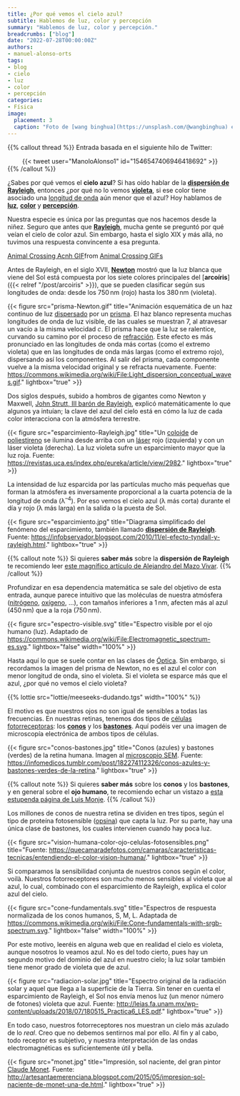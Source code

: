 ```yaml
---
title: ¿Por qué vemos el cielo azul?
subtitle: Hablemos de luz, color y percepción
summary: "Hablemos de luz, color y percepción."
breadcrumbs: ["blog"]
date: "2022-07-28T00:00:00Z"
authors:
- manuel-alonso-orts
tags:
- blog
- cielo
- luz
- color
- percepción
categories:
- Física
image:
  placement: 3
  caption: "Foto de [wang binghua](https://unsplash.com/@wangbinghua) en [Unsplash](https://unsplash.com)"  
---
```


{{% callout thread %}}
Entrada basada en el siguiente hilo de Twitter:
<div align="center">
{{< tweet user="ManoloAlonso1" id="1546547406946418692" >}}
</div>
{{% /callout %}}

¿Sabes por qué vemos el **cielo azul**? Si has oído hablar de la [**dispersión de Rayleigh**](https://es.wikipedia.org/wiki/Dispersión_de_Rayleigh), entonces ¿por qué no lo vemos [**violeta**](https://es.wikipedia.org/wiki/Violeta_(color)), si ese color tiene asociado una [longitud de onda](https://es.wikipedia.org/wiki/Longitud_de_onda) aún menor que el azul? Hoy hablamos de [**luz**](https://es.wikipedia.org/wiki/Luz), [**color**](https://es.wikipedia.org/wiki/Color) y [**percepción**](https://es.wikipedia.org/wiki/Percepción).

Nuestra especie es única por las preguntas que nos hacemos desde la niñez. Seguro que antes que [**Rayleigh**](https://es.wikipedia.org/wiki/Lord_Rayleigh), mucha gente se preguntó por qué veían el cielo de color azul. Sin embargo, hasta el siglo XIX y más allá, no tuvimos una respuesta convincente a esa pregunta.

<div class="tenor-gif-embed" data-postid="21042271" data-share-method="host" data-aspect-ratio="1.82857" data-width="100%"><a href="https://tenor.com/view/animal-crossing-acnh-night-sky-sky-stars-gif-21042271">Animal Crossing Acnh GIF</a>from <a href="https://tenor.com/search/animal+crossing-gifs">Animal Crossing GIFs</a></div> <script type="text/javascript" async src="https://tenor.com/embed.js"></script>

Antes de Rayleigh, en el siglo XVII, [**Newton**](https://es.wikipedia.org/wiki/Isaac_Newton) mostró que la luz blanca que viene del Sol está compuesta por los siete colores principales del [**arcoíris**]({{< relref "/post/arcoiris" >}}), que se pueden clasificar según sus longitudes de onda: desde los 750&thinsp;nm (rojo) hasta los 380&thinsp;nm (violeta).

{{< figure src="prisma-Newton.gif" title="Animación esquemática de un haz continuo de luz [dispersado](https://es.wikipedia.org/wiki/Dispersión_refractiva) por un [prisma](https://es.wikipedia.org/wiki/Prisma_(óptica)). El haz blanco representa muchas longitudes de onda de luz visible, de las cuales se muestran 7, al atravesar un vacío a la misma velocidad *c*. El prisma hace que la luz se ralentice, curvando su camino por el proceso de [refracción](https://es.wikipedia.org/wiki/Refracción). Este efecto es más pronunciado en las longitudes de onda más cortas (como el extremo violeta) que en las longitudes de onda más largas (como el extremo rojo), dispersando así los componentes. Al salir del prisma, cada componente vuelve a la misma velocidad original y se refracta nuevamente. Fuente: https://commons.wikimedia.org/wiki/File:Light_dispersion_conceptual_waves.gif." lightbox="true" >}}

Dos siglos después, subido a hombros de gigantes como Newton y Maxwell, [John Strutt, III barón de Rayleigh](https://es.wikipedia.org/wiki/Lord_Rayleigh), explicó matemáticamente lo que algunos ya intuían; la clave del azul del cielo está en cómo la luz de cada color interacciona con la atmósfera terrestre.

{{< figure src="esparcimiento-Rayleigh.jpg" title="Un [coloide](https://es.wikipedia.org/wiki/Coloide) de [poliestireno](https://es.wikipedia.org/wiki/Poliestireno) se ilumina desde arriba con un [láser](https://es.wikipedia.org/wiki/Láser) rojo (izquierda) y con un láser violeta (derecha). La luz violeta sufre un esparcimiento mayor que la luz roja. Fuente: https://revistas.uca.es/index.php/eureka/article/view/2982." lightbox="true" >}}

La intensidad de luz esparcida por las partículas mucho más pequeñas que forman la atmósfera es inversamente proporcional a la cuarta potencia de la longitud de onda (λ<sup>–4</sup>). Por eso vemos el cielo azul (λ más corta) durante el día y rojo (λ más larga) en la salida o la puesta de Sol.

{{< figure src="esparcimiento.jpg" title="Diagrama simplificado del fenómeno del esparcimiento, también llamado [**dispersión de Rayleigh**](https://es.wikipedia.org/wiki/Dispersión_de_Rayleigh). Fuente: https://infobservador.blogspot.com/2010/11/el-efecto-tyndall-y-rayleigh.html." lightbox="true" >}}

{{% callout note %}}
Si quieres **saber más** sobre la **dispersión de Rayleigh** te recomiendo leer [este magnífico artículo de Alejandro del Mazo Vivar](https://revistas.uca.es/index.php/eureka/article/view/2982/2748).
{{% /callout %}}

Profundizar en esa dependencia matemática se sale del objetivo de esta entrada, aunque parece intuitivo que las moléculas de nuestra atmósfera ([nitrógeno](https://es.wikipedia.org/wiki/Nitrógeno), [oxígeno](https://es.wikipedia.org/wiki/Ox%C3%ADgeno), ...), con tamaños inferiores a 1&thinsp;nm, afecten más al azul (450&thinsp;nm) que a la roja (750&thinsp;nm).

{{< figure src="espectro-visible.svg" title="Espectro visible por el ojo humano (luz). Adaptado de https://commons.wikimedia.org/wiki/File:Electromagnetic_spectrum-es.svg." lightbox="false" width="100%" >}}

Hasta aquí lo que se suele contar en las clases de [Óptica](https://es.wikipedia.org/wiki/Óptica). Sin embargo, si recordamos la imagen del prisma de Newton, no es el azul el color con menor longitud de onda, sino el violeta. Si el violeta se esparce más que el azul, ¿por qué no vemos el cielo violeta?

{{% lottie src="lottie/meeseeks-dudando.tgs" width="100%" %}}

El motivo es que nuestros ojos no son igual de sensibles a todas las frecuencias. En nuestras retinas, tenemos dos tipos de [células fotorreceptoras](https://es.wikipedia.org/wiki/Fotorreceptor): los [**conos**](https://es.wikipedia.org/wiki/Cono_(célula)) y los [**bastones**](https://es.wikipedia.org/wiki/Bastón_(célula)). Aquí podéis ver una imagen de microscopía electrónica de ambos tipos de células.

{{< figure src="conos-bastones.jpg" title="Conos (azules) y bastones (verdes) de la retina humana. Imagen al [microscopio SEM](https://es.wikipedia.org/wiki/Microscopio_electrónico_de_barrido). Fuente: https://infomedicos.tumblr.com/post/182274112326/conos-azules-y-bastones-verdes-de-la-retina." lightbox="true" >}}

{{% callout note %}}
Si quieres **saber más** sobre los **conos** y los **bastones**, y en general sobre el **ojo humano**, te recomiendo echar un vistazo a [esta estupenda página de Luis Monje](https://www.luismonje.com/curiosidades-del-ojo-humano-i/).
{{% /callout %}}

Los millones de conos de nuestra retina se dividen en tres tipos, según el tipo de proteína fotosensible ([opsina](https://es.wikipedia.org/wiki/Opsina)) que capta la luz. Por su parte, hay una única clase de bastones, los cuales intervienen cuando hay poca luz.

{{< figure src="vision-humana-color-ojo-celulas-fotosensibles.png" title="Fuente: https://quecamaradefotos.com/camaras/caracteristicas-tecnicas/entendiendo-el-color-vision-humana/." lightbox="true" >}}

Si comparamos la sensibilidad conjunta de nuestros conos según el color, voilà. Nuestros fotorreceptores son mucho menos sensibles al violeta que al azul, lo cual, combinado con el esparcimiento de Rayleigh, explica el color azul del cielo.

{{< figure src="cone-fundamentals.svg" title="Espectros de respuesta normalizada de los conos humanos, S, M, L. Adaptada de https://commons.wikimedia.org/wiki/File:Cone-fundamentals-with-srgb-spectrum.svg." lightbox="false" width="100%" >}}

Por este motivo, leeréis en alguna web que en realidad el cielo es violeta, aunque nosotros lo veamos azul. No es del todo cierto, pues hay un segundo motivo del dominio del azul en nuestro cielo; la luz solar también tiene menor grado de violeta que de azul.

{{< figure src="radiacion-solar.jpg" title="Espectro original de la radiación solar y aquel que llega a la superficie de la Tierra. Sin tener en cuenta el esparcimiento de Rayleigh, el Sol nos envía menos luz (un menor número de fotones) violeta que azul. Fuente: http://leias.fa.unam.mx/wp-content/uploads/2018/07/180515_Practica6_LES.pdf." lightbox="true" >}}

En todo caso, nuestros fotorreceptores nos muestran un cielo más azulado de lo *real*. Creo que no debemos sentirnos mal por ello. Al fin y al cabo, todo receptor es subjetivo, y nuestra interpretación de las ondas electromagnéticas es suficientemente útil y bella.

{{< figure src="monet.jpg" title="Impresión, sol naciente, del gran pintor [Claude Monet](https://es.wikipedia.org/wiki/Claude_Monet). Fuente: http://artesantaemerenciana.blogspot.com/2015/05/impresion-sol-naciente-de-monet-una-de.html." lightbox="true" >}}

